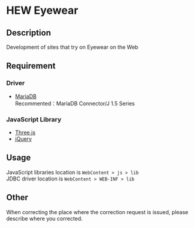 HEW Eyewear
============

## Description
Development of sites that try on Eyewear on the Web

## Requirement
### Driver
* [MariaDB][]  
Recommented：MariaDB Connector/J 1.5 Series


### JavaScript Library
* [Three.js][]
* [jQuery][]

[MariaDB]: https://mariadb.org/ "MariaDB"
[Three.js]: https://threejs.org/ "Three.js"
[jQuery]: https://jquery.com/ "jQuery"

## Usage
JavaScript libraries location is `WebContent > js > lib`  
JDBC driver location is `WebContent > WEB-INF > lib`

## Other
When correcting the place where the correction request is issued, please describe where you corrected.